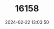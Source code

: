 ---
title: "16158"
category: "Parantica sulewattan"
draft: false
date: 2024-02-22 13:03:50
languages:
  English: ["Bonthain Tiger"]
---